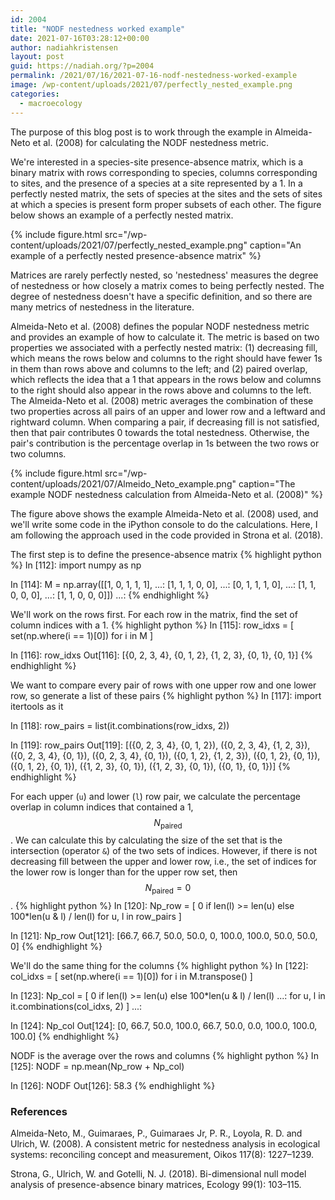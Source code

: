 ```yaml
---
id: 2004
title: "NODF nestedness worked example"
date: 2021-07-16T03:28:12+00:00
author: nadiahkristensen
layout: post
guid: https://nadiah.org/?p=2004
permalink: /2021/07/16/2021-07-16-nodf-nestedness-worked-example
image: /wp-content/uploads/2021/07/perfectly_nested_example.png
categories:
  - macroecology
---
```


The purpose of this blog post is to work through the example in Almeida-Neto et al. (2008) for
calculating the NODF nestedness metric.

We're interested in a species-site presence-absence matrix,
which is a binary matrix with rows corresponding to species,
columns corresponding to sites,
and the presence of a species at a site represented by a 1.
In a perfectly nested matrix, 
the sets of species at the sites and the sets of sites at which a species is present
form proper subsets of each other.
The figure below shows an example of a perfectly nested matrix.

{%
    include figure.html
    src="/wp-content/uploads/2021/07/perfectly_nested_example.png"
    caption="An example of a perfectly nested presence-absence matrix"
%}

Matrices are rarely perfectly nested,
so 'nestedness' measures the degree of nestedness or
how closely a matrix comes to being perfectly nested.
The degree of nestedness doesn't have a specific definition,
and so there are many metrics of nestedness in the literature.

Almeida-Neto et al. (2008) defines the popular NODF nestedness metric and provides an example
of how to calculate it. The metric is based on two properties we associated with a perfectly nested
matrix: (1) decreasing fill, which means the rows below and columns to the right should have fewer
1s in them than rows above and columns to the left; and (2) paired overlap, which reflects the idea
that a 1 that appears in the rows below and columns to the right should also appear in the rows
above and columns to the left. The Almeida-Neto et al. (2008) metric averages the combination of
these two properties across all pairs of an upper and lower row and a leftward and rightward column.
When comparing a pair, if decreasing fill is not satisfied, then that pair contributes 0 towards the total
nestedness. Otherwise, the pair's contribution is the percentage overlap in 1s between the two rows
or two columns.

{%
    include figure.html
    src="/wp-content/uploads/2021/07/Almeido_Neto_example.png"
    caption="The example NODF nestedness calculation from Almeida-Neto et al. (2008)"
%}

The figure above shows the example Almeida-Neto et al. (2008) used, and we'll write some code in
the iPython console to do the calculations.
Here, I am following the approach used in the code provided in Strona et al. (2018).

The first step is to define the presence-absence matrix
{% highlight python %}
In [112]: import numpy as np

In [114]: M = np.array([[1, 0, 1, 1, 1],
     ...:               [1, 1, 1, 0, 0],
     ...:               [0, 1, 1, 1, 0],
     ...:               [1, 1, 0, 0, 0],
     ...:               [1, 1, 0, 0, 0]])
     ...:
{% endhighlight %}

We'll work on the rows first.
For each row in the matrix, find the set of column indices with a 1.
{% highlight python %}
In [115]: row_idxs = [ set(np.where(i == 1)[0]) for i in M ]

In [116]: row_idxs
Out[116]: [{0, 2, 3, 4}, {0, 1, 2}, {1, 2, 3}, {0, 1}, {0, 1}]
{% endhighlight %}

We want to compare every pair of rows with one upper row and one lower row,
so generate a list of these pairs
{% highlight python %}
In [117]: import itertools as it

In [118]: row_pairs = list(it.combinations(row_idxs, 2))

In [119]: row_pairs
Out[119]:
[({0, 2, 3, 4}, {0, 1, 2}),
 ({0, 2, 3, 4}, {1, 2, 3}),
 ({0, 2, 3, 4}, {0, 1}),
 ({0, 2, 3, 4}, {0, 1}),
 ({0, 1, 2}, {1, 2, 3}),
 ({0, 1, 2}, {0, 1}),
 ({0, 1, 2}, {0, 1}),
 ({1, 2, 3}, {0, 1}),
 ({1, 2, 3}, {0, 1}),
 ({0, 1}, {0, 1})]
{% endhighlight %}

For each upper (`u`) and lower (`l`) row pair,
we calculate the percentage overlap in column indices that contained a 1,
$$N_{\text{paired}}$$.
We can calculate this by calculating the size of the set that 
is the intersection (operator `&`) of the two sets of indices.
However, if there is not decreasing fill between the upper and lower row,
i.e., the set of indices for the lower row is longer than for the upper row set,
then $$N_{\text{paired}} = 0$$.
{% highlight python %}
In [120]: Np_row = [ 0 if len(l) >= len(u) else 100*len(u & l) / len(l) for u, l in row_pairs ]

In [121]: Np_row
Out[121]: [66.7, 66.7, 50.0, 50.0, 0, 100.0, 100.0, 50.0, 50.0, 0]
{% endhighlight %}

We'll do the same thing for the columns
{% highlight python %}
In [122]: col_idxs = [ set(np.where(i == 1)[0]) for i in M.transpose() ]

In [123]: Np_col = [ 0 if len(l) >= len(u) else 100*len(u & l) / len(l)
     ...:                                 for u, l in it.combinations(col_idxs, 2) ]
     ...:

In [124]: Np_col
Out[124]: [0, 66.7, 50.0, 100.0, 66.7, 50.0, 0.0, 100.0, 100.0, 100.0]
{% endhighlight %}

NODF is the average over the rows and columns
{% highlight python %}
In [125]: NODF = np.mean(Np_row + Np_col)

In [126]: NODF
Out[126]: 58.3
{% endhighlight %}


### References

Almeida-Neto, M., Guimaraes, P., Guimaraes Jr, P. R., Loyola, R. D. and Ulrich, W. (2008). A consistent metric for nestedness analysis in ecological systems: reconciling concept and measurement, Oikos 117(8): 1227–1239.

Strona, G., Ulrich, W. and Gotelli, N. J. (2018). Bi-dimensional null model analysis of presence-absence binary matrices, Ecology 99(1): 103–115.
